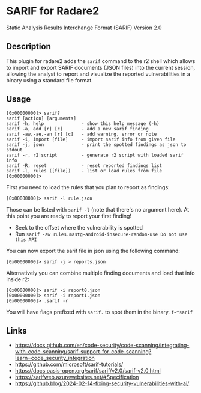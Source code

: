 # SARIF for Radare2

Static Analysis Results Interchange Format (SARIF) Version 2.0

## Description

This plugin for radare2 adds the `sarif` command to the r2 shell which allows to import and export SARIF documents (JSON files) into the current session, allowing the analyst to report and visualize the reported vulnerabilities in a binary using a standard file format.

## Usage

```
[0x00000000]> sarif?
sarif [action] [arguments]
sarif -h, help              - show this help message (-h)
sarif -a, add [r] [c]       - add a new sarif finding
sarif -aw,-ae,-an [r] [c]   - add warning, error or note
sarif -i, import [file]     - import sarif info from given file
sarif -j, json              - print the spotted findings as json to stdout
sarif -r, r2|script         - generate r2 script with loaded sarif info
sarif -R, reset             - reset reported findings list
sarif -l, rules ([file])    - list or load rules from file
[0x00000000]>
```

First you need to load the rules that you plan to report as findings:

```
[0x00000000]> sarif -l rule.json
```

Those can be listed with `sarif -l` (note that there's no argument here). At this point you are ready to report your first finding!

* Seek to the offset where the vulnerability is spotted
* Run `sarif -aw rules.mastg-android-insecure-random-use Do not use this API`

You can now export the sarif file in json using the following command:

```
[0x00000000]> sarif -j > reports.json
```

Alternatively you can combine multiple finding documents and load that info inside r2:

```
[0x00000000]> sarif -i report0.json
[0x00000000]> sarif -i report1.json
[0x00000000]> .sarif -r
```

You will have flags prefixed with `sarif.` to spot them in the binary. `f~^sarif`

## Links

* https://docs.github.com/en/code-security/code-scanning/integrating-with-code-scanning/sarif-support-for-code-scanning?learn=code_security_integration
* https://github.com/microsoft/sarif-tutorials/
* https://docs.oasis-open.org/sarif/sarif/v2.0/sarif-v2.0.html
* https://sarifweb.azurewebsites.net/#Specification
* https://github.blog/2024-02-14-fixing-security-vulnerabilities-with-ai/
